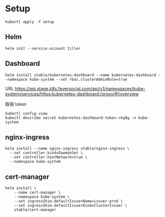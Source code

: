 # Setup

```
kubectl apply -f setup
```

## Helm
```
helm init --service-account tiller
```

## Dashboard
```
helm install stable/kubernetes-dashboard --name kubernetes-dashboard --namespace kube-system --set rbac.clusterAdminRole=true
```

URL https://api.stage.k8s.feversocial.com/api/v1/namespaces/kube-system/services/https:kubernetes-dashboard:/proxy/#!/overview

取得 token
```
kubectl config view
kubectl describe secret kubernetes-dashboard-token-rkq9g -n kube-system

```

## nginx-ingress
```
helm install --name nginx-ingress stable/nginx-ingress \
  --set controller.kind=DaemonSet \
  --set controller.hostNetwork=true \
  --namespace kube-system
```

## cert-manager
```
helm install \
    --name cert-manager \
    --namespace kube-system \
    --set ingressShim.defaultIssuerName=issuer-prod \
    --set ingressShim.defaultIssuerKind=ClusterIssuer \
    stable/cert-manager
```